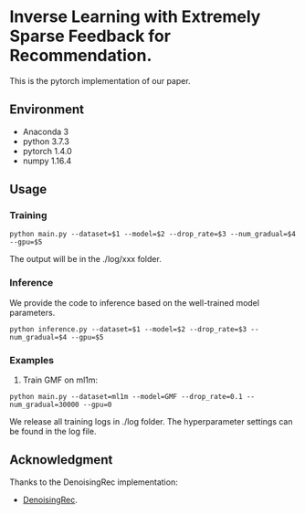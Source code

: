 # Inverse Learning with Extremely Sparse Feedback for Recommendation.
This is the pytorch implementation of our paper.



## Environment
- Anaconda 3
- python 3.7.3
- pytorch 1.4.0
- numpy 1.16.4 


## Usage

### Training
```
python main.py --dataset=$1 --model=$2 --drop_rate=$3 --num_gradual=$4 --gpu=$5
```

The output will be in the ./log/xxx folder.


### Inference
We provide the code to inference based on the well-trained model parameters.
```
python inference.py --dataset=$1 --model=$2 --drop_rate=$3 --num_gradual=$4 --gpu=$5
```
### Examples
1. Train GMF on ml1m:
```
python main.py --dataset=ml1m --model=GMF --drop_rate=0.1 --num_gradual=30000 --gpu=0
```

We release all training logs in ./log folder. The hyperparameter settings can be found in the log file. 

## Acknowledgment

Thanks to the DenoisingRec implementation:
- [DenoisingRec](https://github.com/WenjieWWJ/DenoisingRec).


